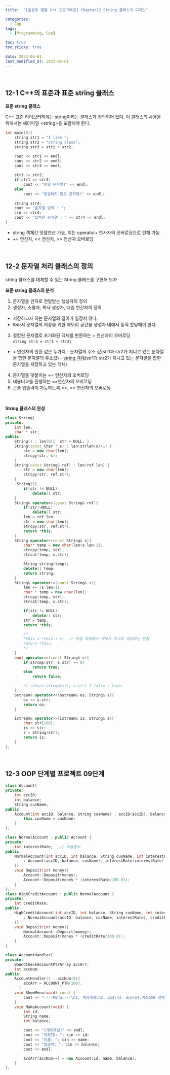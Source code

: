 ```yaml
---
title:  "[윤성우 열혈 C++ 프로그래밍] Chapter12_String 클래스의 디자인"

categories:
  - Cpp
tags:
  - [Programming, Cpp]

toc: true
toc_sticky: true
 
date: 2023-06-01
last_modified_at: 2023-06-01
---
```

<br>

## 12-1 C++의 표준과 표준 string 클래스

**표준 string 클래스**

C++ 표준 라이브러리에는 string이라는 클래스가 정의되어 있다. 이 클래스의 사용을 위해서는 헤더파일 \<string>을 포함해야 한다.

```c++
int main(0){
    string str1 = "I like ";
    string str2 = "string class";
    string str3 = str1 + str2;

    cout << str1 << endl;
    cout << str2 << endl;
    cout << str3 << endl;
    
    str1 += str2;
    if(str1 == str3)
        cout << "동일 문자열!" << endl;
    else
        cout << "동일하지 않은 문자열!" << endl;
        
    string str4;
    cout << "문자열 입력 : "; 
    cin >> str4;
    cout << "입력한 문자열 : " << str4 << endl;   
}
```

- string 객체간 덧셉연산 가능, 이는 operator+ 연사자의 오버로딩으로 인해 가능
- += 연산자, << 연산자, >> 연산자 오버로딩

<br>

## 12-2 문자열 처리 클래스의 정의

string 클래스를 대체할 수 있는 String 클래스를 구현해 보자

**표준 string 클래스의 분석**

1. 문자열을 인자로 전달받는 생성자의 정의
2. 생성자, 소멸자, 복사 생성자, 대입 연산자의 정의
  - 저장하고자 하는 문자열의 길이가 일정치 않다. 
  - 따라서 문자열의 저장을 위한 메모리 공간을 생성자 내에서 동적 할당해야 한다.
3. 결합된 문자열로 초기화된 객체를 반환하는 + 연산자의 오버로딩<br>
  `string str3 = str1 + str2;`
  - \+ 연산자의 반환 값은 두가지
        - 문자열의 주소 값(str1과 str2가 지니고 있는 문자열을 합한 문자열의 주소값)
        - <u>string 객체</u>(str1과 str2가 지니고 있는 문자열을 합한 문자열을 저장하고 있는 객체)
4. 문자열을 덧붙이는 += 연산자의 오버로딩
5. 내용비교를 진행하는 ==연산자의 오버로딩
6. 콘솔 입출력이 가능하도록 <<, >> 연산자의 오버로딩

<br>

**String 클래스의 완성**

```c++
class String{
private:
    int len;
    char * str;
public:
    String() : len(0){  str = NULL; }
    String(const Char * s) : len(strlen(s)+1) {
        str = new char[len];
        strcpy(str, s);
    }
    String(const String& ref) : len(ref.len) {
        str = new char[len];
        strcpy(str, ref.str);
    }
    ~String(){
        if(str != NULL)
            delete[] str;
    }
    String& operator=(const String& ref){
        if(str!=NULL)
            delete[] str;
        len = ref.len;
        str = new char[len];
        strcpy(str, ref.str);
        return *this;
    }
    String operator+(const String& s){
        char* temp = new char[len+s.len-1];
        strcpy(temp, str);
        strcat(temp, s.str);

        String string(temp);
        delete[] temp;
        return string;
    }
    String& operator+=(const String& s){
        len += (s.len-1);
        char * temp = new char[len];
        strcpy(temp, str);
        strcat(temp, s.str);

        if(str != NULL)
            delete[] str;
        str = temp;
        return *this;

        /*
        *this = *this + s;  // 덧셈 과정에서 객체가 추가로 생성되는 단점
        return *this;
        */
    }
    bool operator==(const String& s){
        if(strcmp(str, s.str) == 0)
            return true;
        else
            return false;

        // return strcmp(str, s.str) ? false : true;
    }
    ostream& operator<<(ostream& os, String& s){
        os << s.str;
        return os;
    }

    istream& operator>>(istream& is, String& s){
        char str[100];
        is >> str;
        s = String(str);
        return is;
    }    
};
```

<br>

## 12-3 OOP 단계별 프로젝트 09단계

```c++
class Account{
private:
    int accID;
    int balance;
    String cusName;
public:
    Account(int accID, balance, String cusName) : accID(accID), balance(balance){
        this.cusName = cusName;
    }
}; 
```

```c++
class NormalAccount : public Account {
private:
    int interestRate;   // 이율정보
public:
    NormalAccount(int accID, int balance, String cusName, int interestRate)
        : Account(accID, balance, cusName), interestRate(interestRate)
    {}
    void Deposit(int money){
        Account::Deposit(money);
        Account::Deposit(money * (interestRate/100.0));
    }
};
class HighCreditAccount : public NormalAccount {
private:
    int creditRate;
public:
    HighCreditAccount(int accID, int balance, String cusName, int interestRate, int creditRate)
        : NormalAccount(accID, balance, cusName, interestRate), creditRate(creditRate)
    {}
    void Deposit(int money){
        NormalAccount::Deposit(money);
        Account::Deposit(money * (creditRate/100.0));
    }
}
```

```c++
class AccountHandler{
private:
    BoundCheckAccountPtrArray accArr;  
    int accNum;    
public:
    AccountHandler() : accNum(0){ 
        accArr = ACCOUNT_PTR(100);
      }
    void ShowMenu(void) const {
        cout << "----Menu----\n1. 계좌개설\n2. 입금\n3. 출금\n4.계좌정보 전체 출력\n5.프로그램 종료\n선택:";
    }
    void MakeAccount(void) {
        int id;
        String name;
        int balance;

        cout << "[계좌개설]" << endl;
        cout << "계좌ID: "; cin >> id;
        cout << "이름: "; cin >> name;
        cout << "입금액: "; cin >> balance;
        cout << endl;

        accArr[accNum++] = new Account(id, name, balance);
    }
};
```